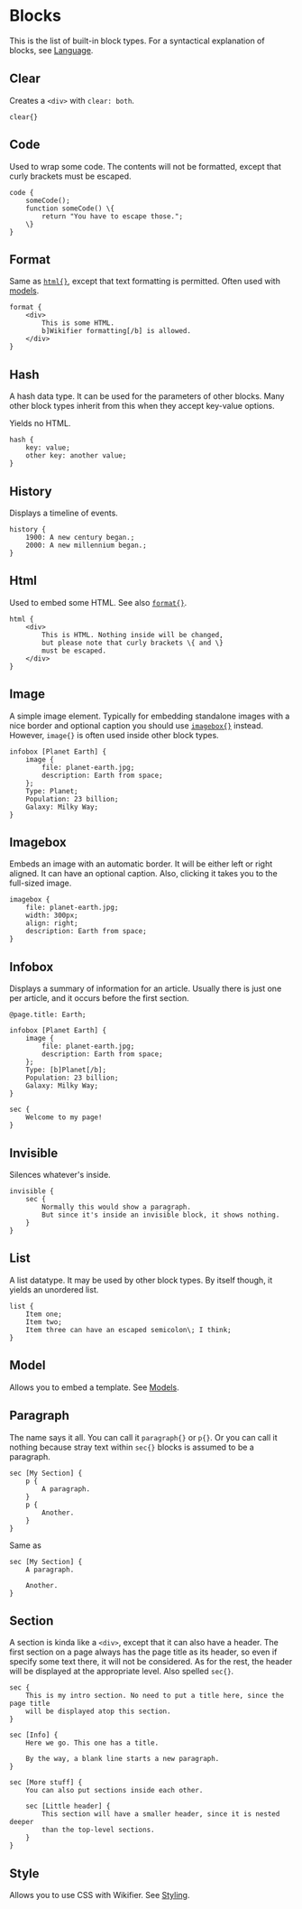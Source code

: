# Blocks

This is the list of built-in block types. For a syntactical explanation of
blocks, see [Language](language.md).

## Clear

Creates a `<div>` with `clear: both`.

```
clear{}
```

## Code

Used to wrap some code. The contents will not be formatted, except that
curly brackets must be escaped.

```
code {
    someCode();
    function someCode() \{
        return "You have to escape those.";
    \}
}
```

## Format

Same as [`html{}`](#html), except that text formatting is permitted. Often
used with [models](#model).

```
format {
    <div>
        This is some HTML.
        b]Wikifier formatting[/b] is allowed.
    </div>
}
```

## Hash

A hash data type. It can be used for the parameters of other blocks. Many other
block types inherit from this when they accept key-value options.

Yields no HTML.

```
hash {
    key: value;
    other key: another value;
}
```

## History

Displays a timeline of events.

```
history {
    1900: A new century began.;
    2000: A new millennium began.;
}
```

## Html

Used to embed some HTML. See also [`format{}`](#format).

```
html {
    <div>
        This is HTML. Nothing inside will be changed,
        but please note that curly brackets \{ and \}
        must be escaped.
    </div>
}
```

## Image

A simple image element. Typically for embedding standalone images with a nice
border and optional caption you should use [`imagebox{}`](#imagebox) instead.
However, `image{}` is often used inside other block types.

```
infobox [Planet Earth] {
    image {
        file: planet-earth.jpg;
        description: Earth from space;
    };
    Type: Planet;
    Population: 23 billion;
    Galaxy: Milky Way;
}
```

## Imagebox

Embeds an image with an automatic border. It will be either left or right
aligned. It can have an optional caption. Also, clicking it takes you to the
full-sized image.

```
imagebox {
    file: planet-earth.jpg;
    width: 300px;
    align: right;
    description: Earth from space;
}
```

## Infobox

Displays a summary of information for an article. Usually there is just one
per article, and it occurs before the first section.

```
@page.title: Earth;

infobox [Planet Earth] {
    image {
        file: planet-earth.jpg;
        description: Earth from space;
    };
    Type: [b]Planet[/b];
    Population: 23 billion;
    Galaxy: Milky Way;
}

sec {
    Welcome to my page!
}
```

## Invisible

Silences whatever's inside.

```
invisible {
    sec {
        Normally this would show a paragraph.
        But since it's inside an invisible block, it shows nothing.
    }
}
```

## List

A list datatype. It may be used by other block types. By itself though, it
yields an unordered list.

```
list {
    Item one;
    Item two;
    Item three can have an escaped semicolon\; I think;
}
```

## Model

Allows you to embed a template. See [Models](models.md).

## Paragraph

The name says it all. You can call it `paragraph{}` or `p{}`. Or you can
call it nothing because stray text within `sec{}` blocks is assumed to be a
paragraph.

```
sec [My Section] {
    p {
        A paragraph.
    }
    p {
        Another.
    }
}
```

Same as
```
sec [My Section] {
    A paragraph.

    Another.
}
```

## Section

A section is kinda like a `<div>`, except that it can also have a header. The
first section on a page always has the page title as its header, so even if
specify some text there, it will not be considered. As for the rest, the
header will be displayed at the appropriate level. Also spelled `sec{}`.

```
sec {
    This is my intro section. No need to put a title here, since the page title
    will be displayed atop this section.
}

sec [Info] {
    Here we go. This one has a title.

    By the way, a blank line starts a new paragraph.
}

sec [More stuff] {
    You can also put sections inside each other.

    sec [Little header] {
        This section will have a smaller header, since it is nested deeper
        than the top-level sections.
    }
}
```

## Style

Allows you to use CSS with Wikifier. See [Styling](styling.md).
